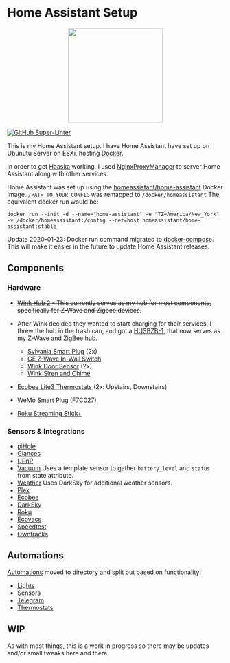 # Home Assistant Setup

<div align="center">
  <img src="https://raw.githubusercontent.com/home-assistant/assets/master/logo/logo-pretty.png" height ="220" align="center">
</div>

[![GitHub Super-Linter](https://github.com/GD-L/homeassistant/workflows/Lint%20Code%20Base/badge.svg)](https://github.com/marketplace/actions/super-linter)


This is my Home Assistant setup. I have Home Assistant have set up on Ubunutu Server on ESXi, hosting [Docker](https://www.docker.com/).

In order to get [Haaska](https://github.com/mike-grant/haaska) working, I used [NginxProxyManager](https://nginxproxymanager.com/) to server Home Assistant along with other services.

Home Assistant was set up using the [homeassistant/home-assistant](https://hub.docker.com/r/homeassistant/home-assistant/) Docker Image. `/PATH_TO_YOUR_CONFIG` was remapped to `/docker/homeassistant`
The equivalent docker run would be:

`docker run --init -d --name="home-assistant" -e "TZ=America/New_York" -v /docker/homeassistant:/config --net=host homeassistant/home-assistant:stable`

Update 2020-01-23: Docker run command migrated to [docker-compose](docker-compose.yaml). This will make it easier in the future to update Home Assistant releases.

## Components

### Hardware

* ~~[Wink Hub 2](https://www.wink.com/products/wink-hub-2/) - This currently serves as my hub for most components, specifically for Z-Wave and Zigbee devices.~~
* After Wink decided they wanted to start charging for their services, I threw the hub in the trash can, and got a [HUSBZB-1](https://www.amazon.com/GoControl-CECOMINOD016164-HUSBZB-1-USB-Hub/dp/B01GJ826F8), that now serves as my Z-Wave and ZigBee hub.
  
  * [Sylvania Smart Plug](https://consumer.sylvania.com/our-products/smart/product-info/zigbee/sylvania-smart-zigbee-indoor-smart-plug/index.jsp) (2x)
  * [GE Z-Wave In-Wall Switch](https://byjasco.com/products/ge-z-wave-plus-wall-smart-switch-white-toggle)
  * [Wink Door Sensor](https://www.wink.com/products/wink-doorwindow-sensor/) (2x)
  * [Wink Siren and Chime](https://www.wink.com/products/wink-siren-and-chime/)
* [Ecobee Lite3 Thermostats](https://www.ecobee.com/ecobee3-lite/) (2x: Upstairs, Downstairs)
* [WeMo Smart Plug (F7C027)](https://www.belkin.com/us/Products/smarthome-iot/c/wemo/)
* [Roku Streaming Stick+](https://www.roku.com/products/streaming-stick-plus)

### Sensors & Integrations

* [piHole](https://www.home-assistant.io/components/pi_hole/)
* [Glances](https://www.home-assistant.io/components/glances/)
* [UPnP](https://www.home-assistant.io/components/upnp/)
* [Vacuum](https://www.home-assistant.io/components/template/) Uses a template sensor to gather `battery_level` and `status` from state attribute.
* [Weather](https://www.home-assistant.io/components/darksky/) Uses DarkSky for additional weather sensors.
* [Plex](https://www.home-assistant.io/components/plex/)
* [Ecobee](https://www.home-assistant.io/components/ecobee/)
* [DarkSky](https://www.home-assistant.io/components/darksky/)
* [Roku](https://www.home-assistant.io/components/roku/)
* [Ecovacs](https://www.home-assistant.io/components/ecovacs/)
* [Speedtest](https://www.home-assistant.io/components/speedtestdotnet/)
* [Owntracks](https://www.home-assistant.io/components/owntracks/)

## Automations
[Automations](https://github.com/gregdelima/homeassistant/tree/master/automations) moved to directory and split out based on functionality:
* [Lights](https://github.com/gregdelima/homeassistant/blob/master/automations/lights.yaml)
* [Sensors](https://github.com/gregdelima/homeassistant/blob/master/automations/sensors.yaml)
* [Telegram](https://github.com/gregdelima/homeassistant/blob/master/automations/telegram.yaml)
* [Thermostats](https://github.com/gregdelima/homeassistant/blob/master/automations/thermostatautomations.yaml)

## WIP
As with most things, this is a work in progress so there may be updates and/or small tweaks here and there.